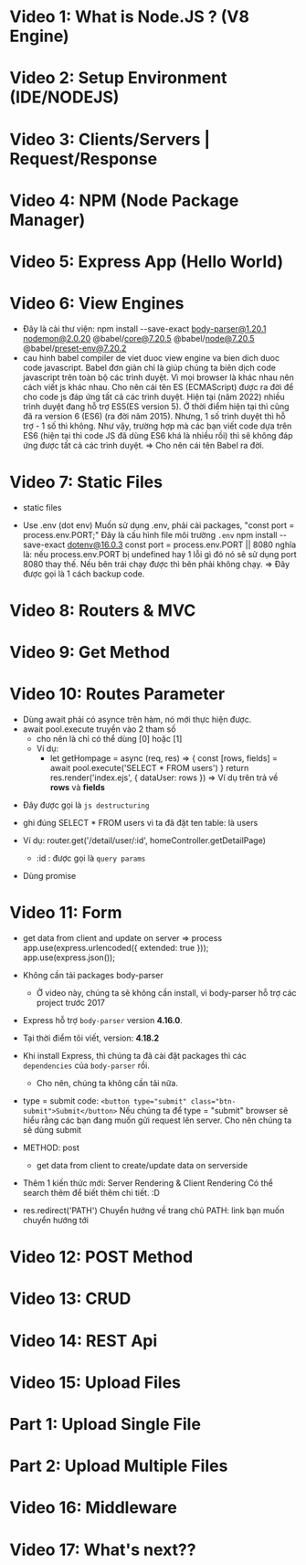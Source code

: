 # Video 1: What is Node.JS ? (V8 Engine)
# Video 2: Setup Environment (IDE/NODEJS)
# Video 3: Clients/Servers | Request/Response
# Video 4: NPM (Node Package Manager)
# Video 5: Express App (Hello World) 
# Video 6: View Engines
- Đây là cài thư viện: 
npm install --save-exact body-parser@1.20.1 nodemon@2.0.20 @babel/core@7.20.5 @babel/node@7.20.5 @babel/preset-env@7.20.2
- cau hinh babel compiler de viet duoc view engine va bien dich duoc code javascript.
Babel đơn giản chỉ là giúp chúng ta biên dịch code javascript trên toàn bộ các trình duyệt. Vì mọi browser là khác nhau nên cách viết js khác nhau.
Cho nên cái tên ES (ECMAScript) được ra đời để cho code js đáp ứng tất cả các trình duyệt.
Hiện tại (năm 2022) nhiều trình duyệt đang hỗ trợ ES5(ES version 5).
Ở thời điểm hiện tại thì cũng đã ra version 6 (ES6) (ra đời năm 2015). Nhưng, 1 số trình duyệt thì hỗ trợ - 1 số thì không.
Như vậy, trường hợp mà các bạn viết code dựa trên ES6 (hiện tại thì code JS đã dùng ES6 khá là nhiều rồi) thì sẽ không đáp ứng được tất cả các trình duyệt.
=> Cho nên cái tên Babel ra đời.

# Video 7: Static Files
- static files

- Use .env (dot env)
Muốn sử dụng .env, phải cài packages, "const port = process.env.PORT;"
Đây là cấu hình file môi trường `.env`
npm install --save-exact dotenv@16.0.3
const port = process.env.PORT || 8080
nghĩa là: nếu process.env.PORT bị undefined hay 1 lỗi gì đó nó sẽ sử dụng port 8080 thay thế.
Nếu bên trái chạy được thì bên phải không chạy.
=> Đây được gọi là 1 cách backup code.

# Video 8: Routers & MVC

# Video 9: Get Method

# Video 10: Routes Parameter
- Dùng await phải có asynce trên hàm, nó mới thực hiện được.
- await pool.execute truyền vào 2 tham số
  + cho nên là chỉ có thể dùng [0] hoặc [1]  
  + Ví dụ:
    + let getHompage = async (req, res) => {
        const [rows, fields] = await pool.execute('SELECT * FROM users') }
        return res.render('index.ejs', { dataUser: rows })
    => Ví dụ trên trả về <b>rows</b> và <b>fields</b>
* Đây được gọi là `js destructuring`
- ghi đúng SELECT * FROM users vì ta đã đặt ten table: là users

- Ví dụ: router.get('/detail/user/:id', homeController.getDetailPage)
    + :id : được gọi là `query params`

- Dùng promise

# Video 11: Form
- get data from client and update on server => process
app.use(express.urlencoded({ extended: true }));
app.use(express.json());
- Không cần tải packages body-parser
  + Ở video này, chúng ta sẽ không cần install, vì body-parser hỗ trợ các project trước  2017
- Express hỗ trợ `body-parser` version <b>4.16.0</b>.
- Tại thời điểm tôi viết, version: <b>4.18.2</b>
- Khi install Express, thì chúng ta đã cài đặt packages thì các `dependencies` của `body-parser` rồi.
  + Cho nên, chúng ta không cần tải nữa.

- type = submit
code: `<button type="submit" class="btn-submit">Submit</button>`
Nếu chúng ta để type = "submit" browser sẽ hiểu rằng các bạn đang muốn gửi request lên server.
Cho nên chúng ta sẽ dùng submit

- METHOD: post
  + get data from client to create/update data on serverside 

- Thêm 1 kiến thức mới: Server Rendering & Client Rendering
Có thể search thêm để biết thêm chi tiết. :D

- res.redirect('PATH')
Chuyển hướng về trang chủ
PATH: link bạn muốn chuyển hướng tới
# Video 12: POST Method

# Video 13: CRUD

# Video 14: REST Api

# Video 15: Upload Files

# Part 1: Upload Single File

# Part 2: Upload Multiple Files

# Video 16: Middleware

# Video 17: What's next??
